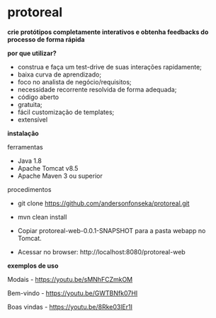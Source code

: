 # protoreal
**crie protótipos completamente interativos e obtenha feedbacks do processo de forma rápida**

**por que utilizar?**

- construa e faça um test-drive de suas interações rapidamente;
- baixa curva de aprendizado;
- foco no analista de negócio/requisitos;
- necessidade recorrente resolvida de forma adequada;
- código aberto 
- gratuita;
- fácil customização de templates;
- extensível

**instalação**

ferramentas

- Java 1.8
- Apache Tomcat v8.5
- Apache Maven 3 ou superior

procedimentos

- git clone https://github.com/andersonfonseka/protoreal.git
- mvn clean install

- Copiar protoreal-web-0.0.1-SNAPSHOT para a pasta webapp no Tomcat.

- Acessar no browser: http://localhost:8080/protoreal-web

**exemplos de uso**

Modais - https://youtu.be/sMNhFCZmkOM

Bem-vindo - https://youtu.be/GWTBNfk07HI

Boas vindas - https://youtu.be/8Rke03lEr1I
